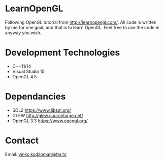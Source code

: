 # LearnOpenGL
Following OpenGL tutorial from http://learnopengl.com/.
All code is written by me for one goal, and that is to learn OpenGL. Feel free to use the code in anyway you wish.

# Development Technologies
* C++11/14
* Visual Studio 15
* OpenGL 4.5

# Dependancies
* SDL2 https://www.libsdl.org/
* GLEW http://glew.sourceforge.net/
* OpenGL 3.3 https://www.opengl.org/

# Contact

Email: vinko.kodzoman@fer.hr
